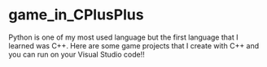# game_in_CPlusPlus
Python is one of my most used language but the first language that I learned was C++. Here are some game projects that I create with C++ and you can run on your Visual Studio code!!
